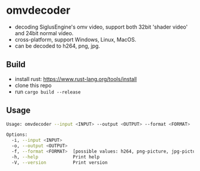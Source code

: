 # omvdecoder

* decoding SiglusEngine's omv video, support both 32bit 'shader video' and 24bit normal video.
* cross-platform, support Windows, Linux, MacOS.
* can be decoded to h264, png, jpg.

## Build
* install rust: https://www.rust-lang.org/tools/install
* clone this repo
* run `cargo build --release`

## Usage

```bash
Usage: omvdecoder --input <INPUT> --output <OUTPUT> --format <FORMAT>

Options:
  -i, --input <INPUT>    
  -o, --output <OUTPUT>  
  -f, --format <FORMAT>  [possible values: h264, png-picture, jpg-picture]
  -h, --help             Print help
  -V, --version          Print version
```

